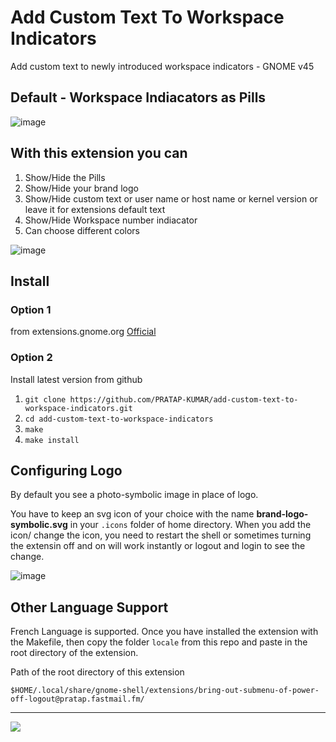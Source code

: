 # Add Custom Text To Workspace Indicators
Add custom text to newly introduced workspace indicators - GNOME v45

## Default - Workspace Indiacators as Pills
![image](https://github.com/PRATAP-KUMAR/AddCustomTextToWorkSpaceIndicators/assets/40719899/619e25c9-9d55-493b-a378-b011f4e40e2f)

## With this extension you can
1. Show/Hide the Pills
2. Show/Hide your brand logo
3. Show/Hide custom text or user name or host name or kernel version or leave it for extensions default text
4. Show/Hide Workspace number indiacator
5. Can choose different colors

![image](https://github.com/PRATAP-KUMAR/AddCustomTextToWorkSpaceIndicators/assets/40719899/8464bf74-ef44-4ee2-bb56-2a99d00e7939)

## Install
### Option 1
from extensions.gnome.org <a href="https://extensions.gnome.org/extension/6272/add-custom-text-to-workspace-indicators/">Official</a>

### Option 2
Install latest version from github
1. `git clone https://github.com/PRATAP-KUMAR/add-custom-text-to-workspace-indicators.git`
2. `cd add-custom-text-to-workspace-indicators`
3. `make`
4. `make install`

## Configuring Logo
By default you see a photo-symbolic image in place of logo.

You have to keep an svg icon of your choice with the name **brand-logo-symbolic.svg** in your `.icons` folder of home directory.
When you add the icon/ change the icon, you need to restart the shell or sometimes turning the extensin off and on will work instantly or logout and login to see the change.

![image](https://github.com/PRATAP-KUMAR/AddCustomTextToWorkSpaceIndicators/assets/40719899/582388c5-6d1e-41bb-a064-1a80b9271508)

## Other Language Support
French Language is supported. Once you have installed the extension with the Makefile,
then copy the folder `locale` from this repo and paste in the root directory of the extension.

Path of the root directory of this extension
```
$HOME/.local/share/gnome-shell/extensions/bring-out-submenu-of-power-off-logout@pratap.fastmail.fm/
```

<hr/>

<a href="https://www.buymeacoffee.com/pratappanabaka"><img src="https://img.buymeacoffee.com/button-api/?text=Buy me a coffee&emoji=☕&slug=pratappanabaka&button_colour=FFDD00&font_colour=000000&font_family=Cookie&outline_colour=000000&coffee_colour=ffffff" /></a>
